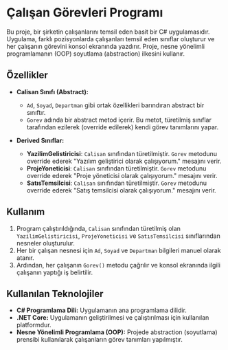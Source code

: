 # **Çalışan Görevleri Programı**

Bu proje, bir şirketin çalışanlarını temsil eden basit bir C# uygulamasıdır. Uygulama, farklı pozisyonlarda çalışanları temsil eden sınıflar oluşturur ve her çalışanın görevini konsol ekranında yazdırır. Proje, nesne yönelimli programlamanın (OOP) soyutlama (abstraction) ilkesini kullanır.

## **Özellikler**

- **Calisan Sınıfı (Abstract):**
  - `Ad`, `Soyad`, `Departman` gibi ortak özellikleri barındıran abstract bir sınıftır.
  - `Gorev` adında bir abstract metod içerir. Bu metot, türetilmiş sınıflar tarafından ezilerek (override edilerek) kendi görev tanımlarını yapar.

- **Derived Sınıflar:**
  - **YazilimGelistiricisi**: `Calisan` sınıfından türetilmiştir. `Gorev` metodunu override ederek "Yazılım geliştirici olarak çalışıyorum." mesajını verir.
  - **ProjeYoneticisi**: `Calisan` sınıfından türetilmiştir. `Gorev` metodunu override ederek "Proje yöneticisi olarak çalışıyorum." mesajını verir.
  - **SatısTemsilcisi**: `Calisan` sınıfından türetilmiştir. `Gorev` metodunu override ederek "Satış temsilcisi olarak çalışıyorum." mesajını verir.

## **Kullanım**

1. Program çalıştırıldığında, `Calisan` sınıfından türetilmiş olan `YazilimGelistiricisi`, `ProjeYoneticisi` ve `SatısTemsilcisi` sınıflarından nesneler oluşturulur.
2. Her bir çalışan nesnesi için `Ad`, `Soyad` ve `Departman` bilgileri manuel olarak atanır.
3. Ardından, her çalışanın `Gorev()` metodu çağrılır ve konsol ekranında ilgili çalışanın yaptığı iş belirtilir.

## **Kullanılan Teknolojiler**

- **C# Programlama Dili:** Uygulamanın ana programlama dilidir.
- **.NET Core:** Uygulamanın geliştirilmesi ve çalıştırılması için kullanılan platformdur.
- **Nesne Yönelimli Programlama (OOP):** Projede abstraction (soyutlama) prensibi kullanılarak çalışanların görev tanımları yapılmıştır.


